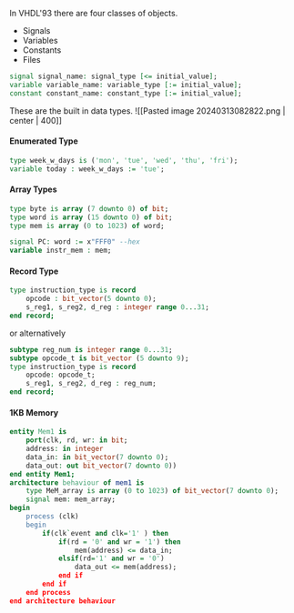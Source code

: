 In VHDL'93 there are four classes of objects. 
- Signals
- Variables
- Constants
- Files
```vhdl
signal signal_name: signal_type [<= initial_value];
variable variable_name: variable_type [:= initial_value];
constant constant_name: constant_type [:= initial_value];

```
These are the built in data types. 
![[Pasted image 20240313082822.png | center | 400]]

#### Enumerated Type
```vhdl
type week_w_days is ('mon', 'tue', 'wed', 'thu', 'fri'); 
variable today : week_w_days := 'tue';
```

#### Array Types
```vhdl
type byte is array (7 downto 0) of bit;
type word is array (15 downto 0) of bit;
type mem is array (0 to 1023) of word;

signal PC: word := x"FFF0" --hex
variable instr_mem : mem;
```
#### Record Type
```vhdl
type instruction_type is record
	opcode : bit_vector(5 downto 0);
	s_reg1, s_reg2, d_reg : integer range 0...31;
end record;
```

or alternatively

```vhdl
subtype reg_num is integer range 0...31;
subtype opcode_t is bit_vector (5 downto 9);
type instruction_type is record
	opcode: opcode_t;
	s_reg1, s_reg2, d_reg : reg_num;
end record;
```


#### 1KB Memory
```vhdl
entity Mem1 is 
	port(clk, rd, wr: in bit;
	address: in integer
	data_in: in bit_vector(7 downto 0);
	data_out: out bit_vector(7 downto 0))
end entity Mem1;
architecture behaviour of mem1 is
	type MeM_array is array (0 to 1023) of bit_vector(7 downto 0);
	signal mem: mem_array;
begin
	process (clk)
	begin
		if(clk`event and clk='1' ) then
			if(rd = '0' and wr = '1') then
				mem(address) <= data_in;
			elsif(rd='1' and wr = '0')
				data_out <= mem(address);
			end if
		end if
	end process
end architecture behaviour
```